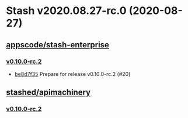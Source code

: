 # Stash v2020.08.27-rc.0 (2020-08-27)


## [appscode/stash-enterprise](https://github.com/appscode/stash-enterprise)

### [v0.10.0-rc.2](https://github.com/appscode/stash-enterprise/releases/tag/v0.10.0-rc.2)

- [be8d7f35](https://github.com/appscode/stash-enterprise/commit/be8d7f35) Prepare for release v0.10.0-rc.2 (#20)



## [stashed/apimachinery](https://github.com/stashed/apimachinery)

### [v0.10.0-rc.2](https://github.com/stashed/apimachinery/releases/tag/v0.10.0-rc.2)




